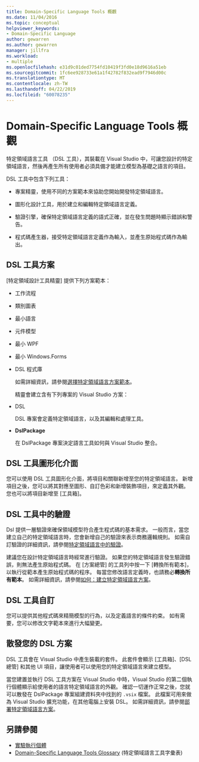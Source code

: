 ```yaml
---
title: Domain-Specific Language Tools 概觀
ms.date: 11/04/2016
ms.topic: conceptual
helpviewer_keywords:
- Domain-Specific Language
author: gewarren
ms.author: gewarren
manager: jillfra
ms.workload:
- multiple
ms.openlocfilehash: e31d9c01ded7754fd10419f3fd0e18d9616a51eb
ms.sourcegitcommit: 1fc6ee928733e61a1f42782f832ead9f7946d00c
ms.translationtype: MT
ms.contentlocale: zh-TW
ms.lasthandoff: 04/22/2019
ms.locfileid: "60078235"
---
```

# <a name="overview-of-domain-specific-language-tools"></a>Domain-Specific Language Tools 概觀
特定領域語言工具 （DSL 工具），其裝載在 Visual Studio 中，可讓您設計的特定領域語言，然後再產生所有使用者必須具備才能建立模型為基礎之語言的項目。

 DSL 工具中包含下列工具：

- 專案精靈，使用不同的方案範本來協助您開始開發特定領域語言。

- 圖形化設計工具，用於建立和編輯特定領域語言定義。

- 驗證引擎，確保特定領域語言定義的語式正確，並在發生問題時顯示錯誤和警告。

- 程式碼產生器，接受特定領域語言定義作為輸入，並產生原始程式碼作為輸出。

## <a name="the-dsl-tools-solution"></a>DSL 工具方案
 [特定領域設計工具精靈] 提供下列方案範本：

- 工作流程

- 類別圖表

- 最小語言

- 元件模型

- 最小 WPF

- 最小 Windows.Forms

- DSL 程式庫

  如需詳細資訊，請參閱[選擇特定領域語言方案範本](../modeling/choosing-a-domain-specific-language-solution-template.md)。

  精靈會建立含有下列專案的 Visual Studio 方案：

- DSL

   DSL 專案會定義特定領域語言，以及其編輯和處理工具。

- **DslPackage**

   在 DslPackage 專案決定語言工具如何與 Visual Studio 整合。

## <a name="the-dsl-tools-graphical-interface"></a>DSL 工具圖形化介面
 您可以使用 DSL 工具圖形化介面，將項目和關聯新增至您的特定領域語言。 新增項目之後，您可以將其對應至圖形、自訂色彩和新增裝飾項目，來定義其外觀。 您也可以將項目新增至 [工具箱]。

## <a name="validation-in-dsl-tools"></a>DSL 工具中的驗證
 Dsl 提供一層驗證來確保領域模型符合產生程式碼的基本需求。 一般而言，當您建立自己的特定領域語言時，您會新增自己的驗證來表示商務邏輯規則。 如需自訂驗證的詳細資訊，請參閱[特定領域語言中的驗證](../modeling/validation-in-a-domain-specific-language.md)。

 建議您在設計特定領域語言時經常進行驗證。 如果您的特定領域語言發生驗證錯誤，則無法產生原始程式碼。 在 [方案總管] 的工具列中按一下 [轉換所有範本]，以執行從範本產生原始程式碼的程序。 每當您修改語言定義時，也請務必**轉換所有範本**。 如需詳細資訊，請參閱[如何：建立特定領域語言方案](../modeling/how-to-create-a-domain-specific-language-solution.md)。

## <a name="customization-of-dsl-tools"></a>DSL 工具自訂
 您可以提供其他程式碼來精簡模型的行為，以及定義語言的條件約束。 如有需要，您可以修改文字範本來進行大幅變更。

## <a name="distributing-your-dsl-solution"></a>散發您的 DSL 方案
 DSL 工具會在 Visual Studio 中產生裝載的套件。 此套件會顯示 [工具箱]、[DSL 總管] 和其他 UI 項目，讓使用者可以使用您的特定領域語言來建立模型。

 當您建置並執行 DSL 工具方案在 Visual Studio 中時，Visual Studio 的第二個執行個體顯示給使用者的語言特定領域語言的外觀。 確認一切運作正常之後，您就可以散發在 DslPackage 專案組建資料夾中找到的 `.vsix` 檔案。 此檔案可用來做為 Visual Studio 擴充功能，在其他電腦上安裝 DSL。  如需詳細資訊，請參閱[部署特定領域語言方案](../modeling/deploying-domain-specific-language-solutions.md)。

## <a name="see-also"></a>另請參閱

- [實驗執行個體](../extensibility/the-experimental-instance.md)
- [Domain-Specific Language Tools Glossary](https://msdn.microsoft.com/ca5e84cb-a315-465c-be24-76aa3df276aa) (特定領域語言工具字彙表)